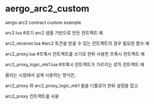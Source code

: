 # aergo_arc2_custom
aergo arc2 contract custom example


arc2.lua #초기 arc2 샘플 기반으로 만든 컨트랙트 예

arc2_receiver.lua #arc2 토큰을 받을 수 있는 컨트랙트의 경우 필요한 함수 예

arc2_proxy.lua #프록시 컨트랙트를 쓰기로 한뒤 사용한 프록시 컨트랙트 예

arc2_proxy_logic_mk1.lua #프록시 컨트랙트가 가르키는 로직 컨트랙트 예


올리는 시점에서 실제 사용하는 방식은, 

arc2_proxy 와 arc2_proxy_logic_mk1 둘을 디플로이 한뒤 설정을 잡고

arc2_proxy 컨트랙트를 사용
